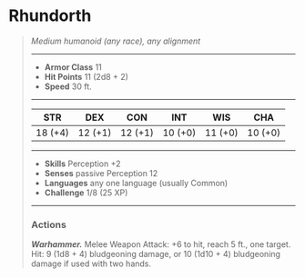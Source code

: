 # Rhundorth
>*Medium humanoid (any race), any alignment*
>___
>- **Armor Class** 11
>- **Hit Points** 11 (2d8 + 2)
>- **Speed** 30 ft.
>___
>|STR|DEX|CON|INT|WIS|CHA|
>|:---:|:---:|:---:|:---:|:---:|:---:|
>|18 (+4)|12 (+1)|12 (+1)|10 (+0)|11 (+0)|10 (+0)|
>___
>- **Skills** Perception +2
>- **Senses** passive Perception 12
>- **Languages** any one language (usually Common)
>- **Challenge** 1/8 (25 XP)
>___
>### Actions
>***Warhammer.*** Melee Weapon Attack: +6 to hit, reach 5 ft., one target. Hit: 9 (1d8 + 4) bludgeoning damage, or 10 (1d10 + 4) bludgeoning damage if used with two hands.